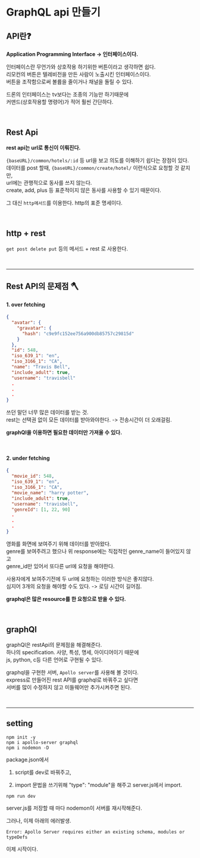 # GraphQL api 만들기

## API란❓

**Application Programming Interface -> 인터페이스이다.**

인터페이스란 무언가와 상호작용 하기위한 버튼이라고 생각하면 쉽다.<br>
리모컨의 버튼은 텔레비전을 만든 사람이 노출시킨 인터페이스이다.<br>
버튼을 조작함으로써 볼륨을 줄이거나 채널을 돌릴 수 있다.

드론의 인터페이스는 tv보다는 조종의 기능만 하기때문에<br>
커맨드(상호작용할 명령어)가 적어 훨씬 간단하다.

<br>

## Rest Api

**rest api는 url로 통신이 이뤄진다.**

`{baseURL}/common/hotels/:id` 등 url을 보고 의도를 이해하기 쉽다는 장점이 있다.<br>
데이터를 post 할때, `{baseURL}/common/create/hotel/` 이런식으로 요청할 것 같지만,<br>
url에는 관행적으로 동사를 쓰지 않는다. <br>
create, add, plus 등 표준적이지 않은 동사를 사용할 수 있기 때문이다.

그 대신 `http메서드`를 이용한다. http의 표준 명세이다.

<br>

## http + rest

`get post delete put` 등의 메서드 + rest 로 사용한다.

<br>

---

## Rest API의 문제점 🪓

#### 1. over fetching

```json
{
  "avatar": {
    "gravatar": {
      "hash": "c9e9fc152ee756a900db85757c29815d"
    }
  },
  "id": 548,
  "iso_639_1": "en",
  "iso_3166_1": "CA",
  "name": "Travis Bell",
  "include_adult": true,
  "username": "travisbell"
  .
  .
  .
}

```

쓰던 말던 너무 많은 데이터를 받는 것.<br>
rest는 선택권 없이 모든 데이터를 받아와야한다. -> 전송시간이 더 오래걸림.

**graphQl을 이용하면 필요한 데이터만 가져올 수 있다.**

<br>

#### 2. under fetching

```json
{
  "movie_id": 548,
  "iso_639_1": "en",
  "iso_3166_1": "CA",
  "movie_name": "harry potter",
  "include_adult": true,
  "username": "travisbell",
  "genreId": [1, 22, 90]
  .
  .
  .
}

```

영화를 화면에 보여주기 위해 데이터를 받아왔다.<br>
genre를 보여주려고 했으나 위 response에는 직접적인 genre_name이 들어있지 않고<br>
genre_id만 있어서 또다른 url에 요청을 해야한다.

사용자에게 보여주기전에 두 url에 요청하는 이러한 방식은 좋지않다.<br>
심지어 3개의 요청을 해야할 수도 있다. -> 로딩 시간이 길어짐.

**graphql은 많은 resource를 한 요청으로 받을 수 있다.**

<br>

## graphQl

graphQl은 restApi의 문제점을 해결해준다.<br>
하나의 specification. 사양, 특성, 명세, 아이디어이기 때문에<br>
js, python, c등 다른 언어로 구현될 수 있다.

graphql을 구현한 서버, `Apollo server`를 사용해 볼 것이다.<br>
express로 만들어진 rest API를 graphql로 바꿔주고 싶다면<br>
서버를 많이 수정하지 않고 미들웨어만 추가시켜주면 된다.

<br>

---

## setting

```
npm init -y
npm i apollo-server graphql
npm i nodemon -D
```

package.json에서

1. script를 dev로 바꿔주고,

2. import 문법을 쓰기위해
   "type": "module"을 해주고 server.js에서 import.

```
npm run dev
```

server.js를 저장할 때 마다 nodemon이 서버를 재시작해준다.

그러나, 이제 아래의 에러발생.

`Error: Apollo Server requires either an existing schema, modules or typeDefs`

이제 시작이다.
